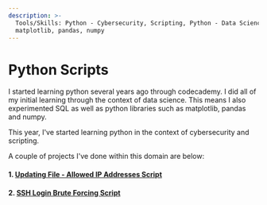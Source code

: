 ```yaml
---
description: >-
  Tools/Skills: Python - Cybersecurity, Scripting, Python - Data Science, SQL,
  matplotlib, pandas, numpy
---
```


# Python Scripts

I started learning python several years ago through codecademy. I did all of my initial learning through the context of data science. This means I also experimented SQL as well as python libraries such as matplotlib, pandas and numpy.

This year, I've started learning python in the context of cybersecurity and scripting.&#x20;

A couple of projects I've done within this domain are below:

#### 1. [Updating ](updating-file-allowed-ip-addresses.md)[F](updating-file-allowed-ip-addresses.md)[ile - Allowed IP Addresses Script](updating-file-allowed-ip-addresses.md)

#### 2. [SSH Login Brute Forcing Script](ssh-login-brute-forcing.md)
